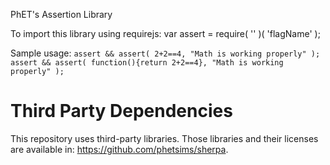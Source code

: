 PhET's Assertion Library

To import this library using requirejs:
var assert = require( '<assert>' )( 'flagName' );

Sample usage:
`assert && assert( 2+2==4, "Math is working properly" );
assert && assert( function(){return 2+2==4}, "Math is working properly" );`

Third Party Dependencies
=============

This repository uses third-party libraries.
Those libraries and their licenses are available in: https://github.com/phetsims/sherpa.